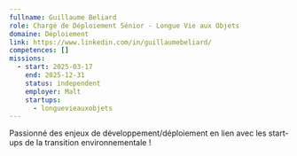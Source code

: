 ```yaml
---
fullname: Guillaume Beliard
role: Chargé de Déploiement Sénior - Longue Vie aux Objets
domaine: Déploiement
link: https://www.linkedin.com/in/guillaumebeliard/
competences: []
missions:
  - start: 2025-03-17
    end: 2025-12-31
    status: independent
    employer: Malt
    startups:
      - longuevieauxobjets
---
```

Passionné des enjeux de développement/déploiement en lien avec les start-ups de la transition environnementale !